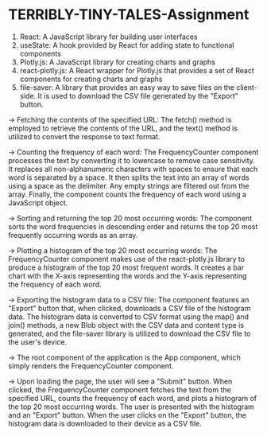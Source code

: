 # TERRIBLY-TINY-TALES-Assignment

<!-- Create files named index.js App.js and FrequencyCounter.js in src folder of your react app -->

<!-- The dependencies that are included are as follows -->
1. React: A JavaScript library for building user interfaces
2. useState: A hook provided by React for adding state to functional components
3. Plotly.js: A JavaScript library for creating charts and graphs
4. react-plotly.js: A React wrapper for Plotly.js that provides a set of React components for creating charts and graphs
5. file-saver: A library that provides an easy way to save files on the client-side. It is used to download the CSV file generated by the "Export" button.

-> Fetching the contents of the specified URL: The fetch() method is employed to retrieve the contents of the URL, and the text() method is utilized to convert the response to text format.

-> Counting the frequency of each word: The FrequencyCounter component processes the text by converting it to lowercase to remove case sensitivity. It replaces all non-alphanumeric characters with spaces to ensure that each word is separated by a space. It then splits the text into an array of words using a space as the delimiter. Any empty strings are filtered out from the array. Finally, the component counts the frequency of each word using a JavaScript object.

-> Sorting and returning the top 20 most occurring words: The component sorts the word frequencies in descending order and returns the top 20 most frequently occurring words as an array.

-> Plotting a histogram of the top 20 most occurring words: The FrequencyCounter component makes use of the react-plotly.js library to produce a histogram of the top 20 most frequent words. It creates a bar chart with the X-axis representing the words and the Y-axis representing the frequency of each word.

-> Exporting the histogram data to a CSV file: The component features an "Export" button that, when clicked, downloads a CSV file of the histogram data. The histogram data is converted to CSV format using the map() and join() methods, a new Blob object with the CSV data and content type is generated, and the file-saver library is utilized to download the CSV file to the user's device.

-> The root component of the application is the App component, which simply renders the FrequencyCounter component.

-> Upon loading the page, the user will see a "Submit" button. When clicked, the FrequencyCounter component fetches the text from the specified URL, counts the frequency of each word, and plots a histogram of the top 20 most occurring words. The user is presented with the histogram and an "Export" button. When the user clicks on the "Export" button, the histogram data is downloaded to their device as a CSV file.
